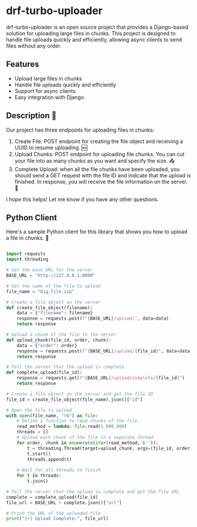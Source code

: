 # drf-turbo-uploader

drf-turbo-uploader is an open source project that provides a Django-based solution for uploading large files in chunks. This project is designed to handle file uploads quickly and efficiently, allowing async clients to send files without any order.

## Features

- Upload large files in chunks
- Handle file uploads quickly and efficiently
- Support for async clients
- Easy integration with Django

## Description 📝
Our project has three endpoints for uploading files in chunks: 

1. Create File: POST endpoint for creating the file object and receiving a UUID to resume uploading. 🆕
2. Upload Chunks: POST endpoint for uploading file chunks. You can cut your file into as many chunks as you want and specify the size. 📤
3. Complete Upload: when all the file chunks have been uploaded, you should send a GET request with the file ID and indicate that the upload is finished. In response, you will receive the file information on the server. 🎉

I hope this helps! Let me know if you have any other questions.


## Python Client
Here's a sample Python client for this library that shows you how to upload a file in chunks. 🚀
```python

import requests
import threading

# Set the base URL for the server
BASE_URL = "http://127.0.0.1:8000"

# Set the name of the file to upload
file_name = "big_file.zip"

# Create a file object on the server
def create_file_object(filename):
    data = {"filename": filename}
    response = requests.post(f"{BASE_URL}/upload/", data=data)
    return response

# Upload a chunk of the file to the server
def upload_chunk(file_id, order, chunk):
    data = {"order": order}
    response = requests.post(f"{BASE_URL}/upload/{file_id}", data=data, files={'file': chunk})
    return response

# Tell the server that the upload is complete
def complete_upload(file_id):
    response = requests.get(f"{BASE_URL}/upload/complete/{file_id}")
    return response

# Create a file object on the server and get the file ID
file_id = create_file_object(file_name).json()["id"]

# Open the file to upload
with open(file_name, "rb") as file:
    # Define a function to read chunks of the file
    read_method = lambda: file.read(1_000_000)
    threads = []
    # Upload each chunk of the file in a separate thread
    for order, chunk in enumerate(iter(read_method, b'')):
        t = threading.Thread(target=upload_chunk, args=(file_id, order, chunk))
        t.start()
        threads.append(t)
    
    # Wait for all threads to finish
    for t in threads:
        t.join()

# Tell the server that the upload is complete and get the file URL
complete = complete_upload(file_id)
file_url = BASE_URL + complete.json()["url"]

# Print the URL of the uploaded file
print("[+] Upload Complete:", file_url)
```
